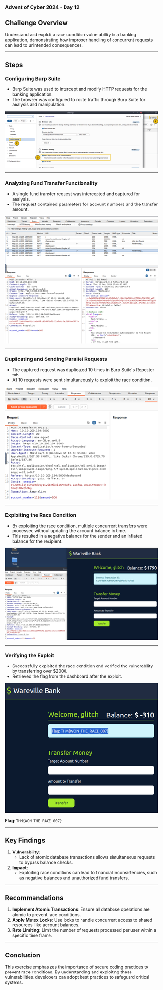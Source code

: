 ### Advent of Cyber 2024 - Day 12

## Challenge Overview
Understand and exploit a race condition vulnerability in a banking application, demonstrating how improper handling of concurrent requests can lead to unintended consequences.

---

## Steps

### Configuring Burp Suite
- Burp Suite was used to intercept and modify HTTP requests for the banking application.
- The browser was configured to route traffic through Burp Suite for analysis and manipulation.

![Burp Sandbox Option](images/BurpSandboxOption.png)

---

### Analyzing Fund Transfer Functionality
- A single fund transfer request was intercepted and captured for analysis.
- The request contained parameters for account numbers and the transfer amount.

![Transfer Request Captured](images/TransferRequestCaptured.png)

---

### Duplicating and Sending Parallel Requests
- The captured request was duplicated 10 times in Burp Suite's Repeater tab.
- All 10 requests were sent simultaneously to exploit the race condition.

![Sending 10 Requests](images/Sending10Requests.png)

---

### Exploiting the Race Condition
- By exploiting the race condition, multiple concurrent transfers were processed without updating the account balance in time.
- This resulted in a negative balance for the sender and an inflated balance for the recipient.

![Negative Balance Achieved](images/glitchRequestCaptured.png)

---

### Verifying the Exploit
- Successfully exploited the race condition and verified the vulnerability by transferring over $2000.
- Retrieved the flag from the dashboard after the exploit.

![Flag Found](images/FlagFound.png)

**Flag**: `THM{WON_THE_RACE_007}`

---

## Key Findings
1. **Vulnerability**:
   - Lack of atomic database transactions allows simultaneous requests to bypass balance checks.
2. **Impact**:
   - Exploiting race conditions can lead to financial inconsistencies, such as negative balances and unauthorized fund transfers.

---

## Recommendations
1. **Implement Atomic Transactions**: Ensure all database operations are atomic to prevent race conditions.
2. **Apply Mutex Locks**: Use locks to handle concurrent access to shared resources, like account balances.
3. **Rate Limiting**: Limit the number of requests processed per user within a specific time frame.

---

## Conclusion
This exercise emphasizes the importance of secure coding practices to prevent race conditions. By understanding and exploiting these vulnerabilities, developers can adopt best practices to safeguard critical systems.